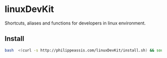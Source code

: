 # linuxDevKit
Shortcuts, aliases and functions for developers in linux environment. 

## Install
```bash
bash  <(curl -s http://philippeassis.com/linuxDevKit/install.sh) && source ~/.bashrc
```
